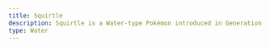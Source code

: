 ```yaml
---
title: Squirtle
description: Squirtle is a Water-type Pokémon introduced in Generation I.
type: Water
---
```

